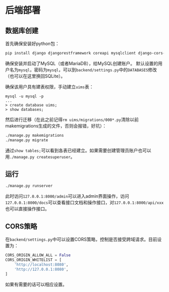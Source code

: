 # 后端部署

## 数据库创建

首先确保安装好python包：

```bash
pip install django djangorestframework coreapi mysqlclient django-cors-headers
```

确保安装并启动了MySQL（或者MariaDB），给MySQL创建账户。
默认设置的用户名为`mysql`，密码为`mysql`，可以到`backend/settings.py`中的`DATABASES`修改（也可以在这里换回SQLite）。

确保该用户具有建表权限，手动建立`uims`表：

```
mysql -u mysql -p
...
> create database uims;
> show databases;
```

然后进行迁移（在此之前记得`rm uims/migrations/000*.py`清除以前makemigrations生成的文件，否则会报错，好坑）：

```bash
./manage.py makemigrations
./manage.py migrate
```

通过`show tables;`可以看到各表已经建立。如果需要创建管理员账户也可以用`./manage.py createsuperuser`。

## 运行

```bash
./manage.py runserver
```

此时访问`127.0.0.1:8000/admin`可以进入admin界面操作，访问`127.0.0.1:8000/docs`可以查看接口文档和操作接口，对`127.0.0.1:8000/api/xxx`也可以直接操作接口。

## CORS策略

在`backend/settings.py`中可以设置CORS策略，控制是否接受跨域请求。目前设置为：

```python
CORS_ORIGIN_ALLOW_ALL = False
CORS_ORIGIN_WHITELIST = [
    'http://localhost:8080',
    'http://127.0.0.1:8080',
]
```

如果有需要的话可以相应设置。